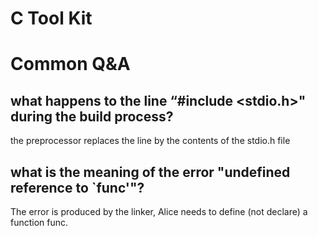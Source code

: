 # C Tool Kit




# Common Q&A
## what happens to the line “#include <stdio.h>" during the build process?
the preprocessor replaces the line by the contents of the stdio.h file

## what is the meaning of the error "undefined reference to `func'"?
The error is produced by the linker, Alice needs to define (not declare) a function func.


